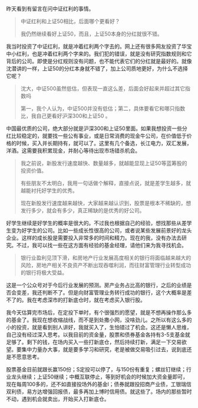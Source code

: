 昨天看到有留言在问中证红利的事情。

> 中证红利和上证50相比，后面哪个更看好？
>
> 我仍然继续看好上证50，而且，上证50本身的分红就很不错。

我当时投资了中证红利，就是冲着红利两个字去的。网上还有很多网友投资了华宝中小红利，也是冲着红利两个字来的。我们犯的错误，就是没有研究指数规则和它背后的公司。即使是分红规则没有问题，也不能代表它们的分红就是最好的。就像沈潜讲的一样，上证50的分红本身就不错了，加上公司质地更好，为什么不选择它呢？

> 沈大，中证500虽然低估，但表现一直这么差，后面会好起来并超过其它指数吗
>
> 第一，我个人认为，中证500并没有低估；第二，具体要看它和哪只指数比，我自己更看好沪深300和上证50 。

中国最优质的公司，绝大部分就是沪深300和上证50里面。如果我想投资一些分红比较稳定的，就要找一些公有事业，或是日常消费的现金牛公司，在价值低于价格的时候，买入并长期持有，就可以了。这里有几个备选，长江电力，双汇发展，洋酒。这需要我积累现金，并耐心等待出现市场错杀机会。

>我之前说，新股发行速度越快、数量越多，就越能显现上证50等蓝筹股的投资价值。
>
>有些朋友不太明白，我用一句话做个解释，直接点说，就是差学生越多，就越能衬托好学生的优秀。
>
>现在新股发行速度越来越快，大家越来越认识到，股票是根本不稀缺的，想发行多少，就会有多少，真正稀缺的是优秀的好公司。

好学生继续是好学生的概率是很大的。不过我也根据自己的经验，想找那些从差学生变为好学生的公司。比如一些成长性很高的公司，或者说某些发展前景好的龙头企业。这样的成长股是需要投入非常多的时间和精力。现在的我，没有办法去研究。不过，我可以找一些在这方面有经验的基金经理，请他们来为我寻找机会。

> 银行业盈利见顶下滑，和房地产行业发展高度相关的银行将面临越来越大的风险，房地产相关不良资产不断出现吞噬利润，而往财富管理行业转型成功的银行将极大受益。

这是一个公众号对于今后行业发展的预测。房产业务占比高的银行，之后的业绩是否会变差，我还判断不了。但是向财富管理业务转行成功的银行，这个大概率是差不了的。我在考虑深市的打新底仓时，就在考虑买入银行股。

我今天估算完市场后，在定投下单时，有个很强烈的愿望，就是不想再操作那么多的基金了。我现在想收缩战线，而不是到处撒小网，没啥劲儿。之所以有这么多的小的投资，就是看到别人讲好，我就买入了，生怕错过了机会。这还是懒人思维，自己没有经过深入思考。以我目前的资金量，股票和债券基金各持有3-5支基金就足够了。剩下的钱，在场内买入一些打新底仓，然后持续打新，满足一下交易欲望。要集中力量办大事，就是要多学习和研究，老是被做交易吸引过去，说到底还是不愿意思考。

股票基金目前就跟长赢150份；S定投可以停了，与150份有重复；螺丝钉继续；行业龙头继续；上证50继续；中概互联停止，等到好机会的时候加大资金量即可，现在每周100多的，还不如直接投场外的基金l；债券就跟投招商产业债，工银瑞信双利债，易方达增强回报债，最多再加上博时信用债。就这些了。场内的那些暂时不动，遇到机会就卖出，开始买入打新底仓。